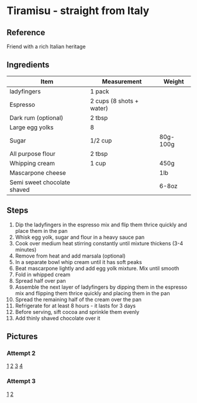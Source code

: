 # Tiramisu - straight from Italy

## Reference

Friend with a rich Italian heritage


## Ingredients

| Item | Measurement | Weight |
| --- | --- | --- |
| ladyfingers | 1 pack | |
| Espresso | 2 cups (8 shots + water) |
| Dark rum (optional) | 2 tbsp |
| Large egg yolks | 8 |
| Sugar | 1/2 cup | 80g-100g |
| All purpose flour | 2 tbsp |
| Whipping cream | 1 cup | 450g |
| Mascarpone cheese | | 1lb |
| Semi sweet chocolate shaved | | 6-8oz |

## Steps

1. Dip the ladyfingers in the espresso mix and flip them thrice quickly and place them in the pan
2. Whisk egg yolk, sugar and flour in a heavy sauce pan
4. Cook over medium heat stirring constantly until mixture thickens (3-4 minutes)
5. Remove from heat and add marsala (optional)
6. In a separate bowl whip cream until it has soft peaks
7. Beat mascarpone lightly and add egg yolk mixture. Mix until smooth
8. Fold in whipped cream
9. Spread half over pan
10. Assemble the next layer of ladyfingers by dipping them in the espresso mix and flipping them thrice quickly and placing them in the pan
11. Spread the remaining half of the cream over the pan
12. Refrigerate for at least 8 hours - it lasts for 3 days
13. Before serving, sift cocoa and sprinkle them evenly
14. Add thinly shaved chocolate over it

## Pictures

### Attempt 2
[1](images/tiramisu/a2_1.jpg)
[2](images/tiramisu/a2_2.jpg)
[3](images/tiramisu/a2_3.jpg)
[4](images/tiramisu/a2_4.jpg)

### Attempt 3
[1](images/tiramisu/a3_1.jpg)
[2](images/tiramisu/a3_2.jpg)
